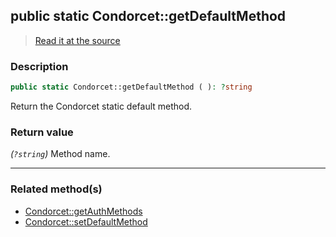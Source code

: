## public static Condorcet::getDefaultMethod

> [Read it at the source](https://github.com/julien-boudry/Condorcet/blob/master/src/Condorcet.php#L135)

### Description    

```php
public static Condorcet::getDefaultMethod ( ): ?string
```

Return the Condorcet static default method.
    

### Return value   

*(`?string`)* Method name.


---------------------------------------

### Related method(s)      

* [Condorcet::getAuthMethods](/Docs/api-reference/Condorcet%20Class/Condorcet--getAuthMethods.md)    
* [Condorcet::setDefaultMethod](/Docs/api-reference/Condorcet%20Class/Condorcet--setDefaultMethod.md)    
